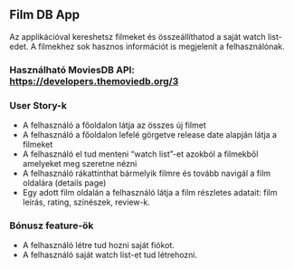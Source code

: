 ## Film DB App

Az applikációval kereshetsz filmeket és összeállíthatod a saját watch list-edet. A filmekhez sok hasznos információt is megjelenít a felhasználónak.

### Használható MoviesDB API: https://developers.themoviedb.org/3

### User Story-k
- A felhasználó a főoldalon látja az összes új filmet
- A felhasználó a főoldalon lefelé görgetve release date alapján látja a filmeket
- A felhasználó el tud menteni “watch list”-et azokból a filmekből amelyeket meg szeretne nézni
- A felhasználó rákattinthat bármelyik filmre és tovább navigál a film oldalára (details page)
- Egy adott film oldalán a felhasználó látja a film részletes adatait: film leírás, rating, színészek, review-k.

### Bónusz feature-ök
- A felhasználó létre tud hozni saját fiókot.
- A felhasználó saját watch list-et tud létrehozni.